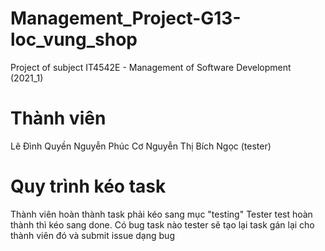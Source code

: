 # Management_Project-G13-loc_vung_shop
Project of subject  IT4542E - Management of Software Development (2021_1)

# Thành viên
  Lê Đình Quyền
  Nguyễn Phúc Cơ
  Nguyễn Thị Bích Ngọc (tester)
  
# Quy trình kéo task
  Thành viên hoàn thành task phải kéo sang mục "testing"
  Tester test hoàn thành thì kéo sang done.
  Có bug task nào tester sẽ tạo lại task gán lại cho thành viên đó và submit issue dạng bug
  
